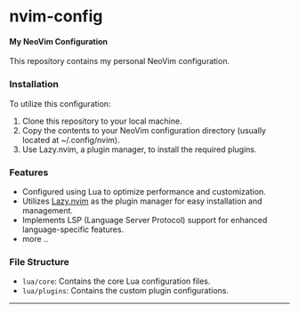 # nvim-config

#### My NeoVim Configuration

This repository contains my personal NeoVim configuration.

### Installation

To utilize this configuration:

1. Clone this repository to your local machine.
2. Copy the contents to your NeoVim configuration directory (usually located at ~/.config/nvim).
3. Use Lazy.nvim, a plugin manager, to install the required plugins.

### Features

- Configured using Lua to optimize performance and customization.
- Utilizes [Lazy.nvim](https://github.com/folke/lazy.nvim) as the plugin manager for easy installation and management.
- Implements LSP (Language Server Protocol) support for enhanced language-specific features.
- more ..

### File Structure

- `lua/core`: Contains the core Lua configuration files.
- `lua/plugins`: Contains the custom plugin configurations.

---

